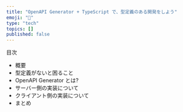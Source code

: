 ```yaml
---
title: "OpenAPI Generator + TypeScript で、型定義のある開発をしよう"
emoji: "🦔"
type: "tech"
topics: []
published: false
---
```


目次

- 概要
- 型定義がないと困ること
- OpenAPI Generator とは?
- サーバー側の実装について
- クライアント側の実装について
- まとめ
